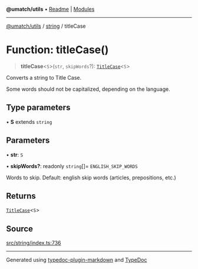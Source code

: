 **@umatch/utils** • [Readme](../../index.md) \| [Modules](../../modules.md)

***

[@umatch/utils](../../modules.md) / [string](../index.md) / titleCase

# Function: titleCase()

> **titleCase**\<`S`\>(`str`, `skipWords`?): [`TitleCase`](../type-aliases/TitleCase.md)\<`S`\>

Converts a string to Title Case.

Some words should not be capitalized, depending on the language.

## Type parameters

• **S** extends `string`

## Parameters

• **str**: `S`

• **skipWords?**: readonly `string`[]= `ENGLISH_SKIP_WORDS`

Words to skip. Default: english skip words (articles, prepositions, etc.)

## Returns

[`TitleCase`](../type-aliases/TitleCase.md)\<`S`\>

## Source

[src/string/index.ts:736](https://github.com/umatch-oficial/utils/blob/ed8915b/src/string/index.ts#L736)

***

Generated using [typedoc-plugin-markdown](https://www.npmjs.com/package/typedoc-plugin-markdown) and [TypeDoc](https://typedoc.org/)
